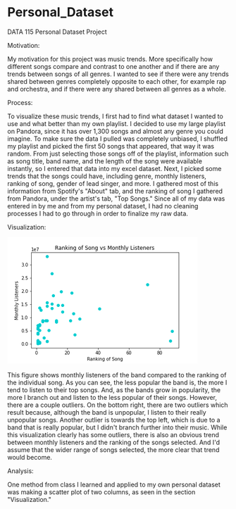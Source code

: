 # Personal_Dataset
DATA 115 Personal Dataset Project

Motivation:

My motivation for this project was music trends. More specifically how different songs compare and contrast to one another and if there are any trends between songs of all genres. I wanted to see if there were any trends shared between genres completely opposite to each other, for example rap and orchestra, and if there were any shared between all genres as a whole.

Process:

To visualize these music trends, I first had to find what dataset I wanted to use and what better than my own playlist. I decided to use my large playlist on Pandora, since it has over 1,300 songs and almost any genre you could imagine. To make sure the data I pulled was completely unbiased, I shuffled my playlist and picked the first 50 songs that appeared, that way it was random. From just selecting those songs off of the playlist, information such as song title, band name, and the length of the song were available instantly, so I entered that data into my excel dataset. Next, I picked some trends that the songs could have, including genre, monthly listeners, ranking of song, gender of lead singer, and more. I gathered most of this information from Spotify's "About" tab, and the ranking of song I gathered from Pandora, under the artist's tab, "Top Songs." Since all of my data was entered in by me and from my personal dataset, I had no cleaning processes I had to go through in order to finalize my raw data.

Visualization:

![Ranking of Song vs Monthly Listeners](https://raw.githubusercontent.com/jeb199/Personal_Dataset/master/Music_DataChart.png)

This figure shows monthly listeners of the band compared to the ranking of the individual song. As you can see, the less popular the band is, the more I tend to listen to their top songs. And, as the bands grow in popularity, the more I branch out and listen to the less popular of their songs. However, there are a couple outliers. On the bottom right, there are two outliers which result because, although the band is unpopular, I listen to their really unpopular songs. Another outlier is towards the top left, which is due to a band that is really popular, but I didn't branch further into their music. While this visualization clearly has some outliers, there is also an obvious trend between monthly listeners and the ranking of the songs selected. And I'd assume that the wider range of songs selected, the more clear that trend would become.

Analysis:

One method from class I learned and applied to my own personal dataset was making a scatter plot of two columns, as seen in the section "Visualization."
